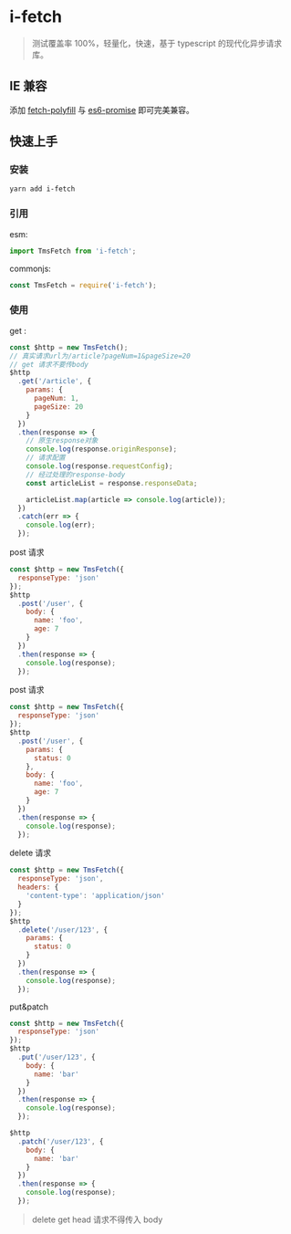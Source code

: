 # i-fetch

> 测试覆盖率 100%，轻量化，快速，基于 typescript 的现代化异步请求库。

## IE 兼容

添加 [fetch-polyfill](https://github.com/github/fetch)
与 [es6-promise](https://github.com/stefanpenner/es6-promise) 即可完美兼容。

## 快速上手

### 安装

```shell script
yarn add i-fetch
```

### 引用

esm:

```javascript
import TmsFetch from 'i-fetch';
```

commonjs:

```javascript
const TmsFetch = require('i-fetch');
```

### 使用

get :

```javascript
const $http = new TmsFetch();
// 真实请求url为/article?pageNum=1&pageSize=20
// get 请求不要传body
$http
  .get('/article', {
    params: {
      pageNum: 1,
      pageSize: 20
    }
  })
  .then(response => {
    // 原生response对象
    console.log(response.originResponse);
    // 请求配置
    console.log(response.requestConfig);
    // 经过处理的response-body
    const articleList = response.responseData;

    articleList.map(article => console.log(article));
  })
  .catch(err => {
    console.log(err);
  });
```

post 请求

```javascript
const $http = new TmsFetch({
  responseType: 'json'
});
$http
  .post('/user', {
    body: {
      name: 'foo',
      age: 7
    }
  })
  .then(response => {
    console.log(response);
  });
```

post 请求

```javascript
const $http = new TmsFetch({
  responseType: 'json'
});
$http
  .post('/user', {
    params: {
      status: 0
    },
    body: {
      name: 'foo',
      age: 7
    }
  })
  .then(response => {
    console.log(response);
  });
```

delete 请求

```javascript
const $http = new TmsFetch({
  responseType: 'json',
  headers: {
    'content-type': 'application/json'
  }
});
$http
  .delete('/user/123', {
    params: {
      status: 0
    }
  })
  .then(response => {
    console.log(response);
  });
```

put&patch

```javascript
const $http = new TmsFetch({
  responseType: 'json'
});
$http
  .put('/user/123', {
    body: {
      name: 'bar'
    }
  })
  .then(response => {
    console.log(response);
  });

$http
  .patch('/user/123', {
    body: {
      name: 'bar'
    }
  })
  .then(response => {
    console.log(response);
  });
```

> delete get head 请求不得传入 body
